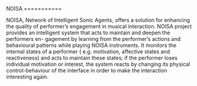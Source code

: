 NOISA ===========


NOISA, Network of Intelligent Sonic Agents, offers a solution for enhancing the quality of performer’s engagement in musical interaction. NOISA project provides an intelligent system that acts to maintain and deepen the performers en- gagement by learning from the performer’s actions and behavioural patterns while playing NOISA instruments. It monitors the internal states of a performer ( e.g. motivation, affective states and reactiveness) and acts to maintain these states; if the performer loses individual motivation or interest, the system reacts by changing its physical control-behaviour of the interface in order to make the interaction interesting again. 
